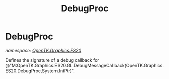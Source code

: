 ﻿---
title: DebugProc
---

# DebugProc
_namespace: [OpenTK.Graphics.ES20](N-OpenTK.Graphics.ES20.html)_

Defines the signature of a debug callback for 
 @"M:OpenTK.Graphics.ES20.GL.DebugMessageCallback(OpenTK.Graphics.ES20.DebugProc,System.IntPtr)".




